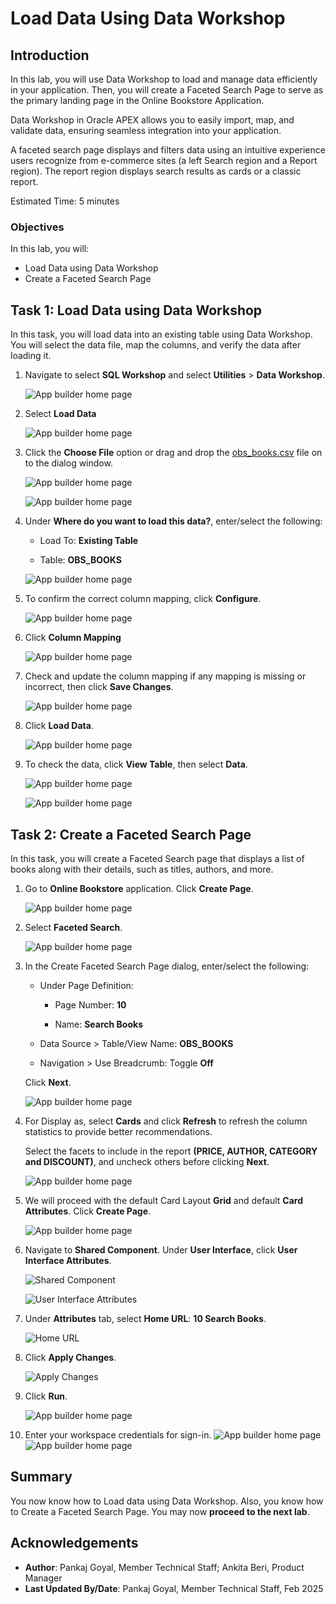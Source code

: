 # Load Data Using Data Workshop

## Introduction

In this lab, you will use Data Workshop to load and manage data efficiently in your application. Then, you will create a Faceted Search Page to serve as the primary landing page in the Online Bookstore Application.

Data Workshop in Oracle APEX allows you to easily import, map, and validate data, ensuring seamless integration into your application.

A faceted search page displays and filters data using an intuitive experience users recognize from e-commerce sites (a left Search region and a Report region). The report region displays search results as cards or a classic report.

Estimated Time: 5 minutes

### Objectives

In this lab, you will:

- Load Data using Data Workshop
- Create a Faceted Search Page

## Task 1: Load Data using Data Workshop

In this task, you will load data into an existing table using Data Workshop. You will select the data file, map the columns, and verify the data after loading it.

1. Navigate to select **SQL Workshop** and select **Utilities** > **Data Workshop**.

    ![App builder home page](images/2-1-1.png " ")

2. Select **Load Data**

    ![App builder home page](images/2-1-2.png " ")

3. Click the **Choose File** option or drag and drop the [obs\_books.csv](files/obs_books.csv) file on to the dialog window.

    ![App builder home page](images/2-1-3.1.png " ")

    ![App builder home page](images/2-1-3.2.png " ")

4. Under **Where do you want to load this data?**, enter/select the following:

    - Load To: **Existing Table**

    - Table: **OBS\_BOOKS**

    ![App builder home page](images/2-1-4.png " ")

5. To confirm the correct column mapping, click **Configure**.

    ![App builder home page](images/2-1-5.png " ")

6. Click **Column Mapping**

    ![App builder home page](images/2-1-6.png " ")

7. Check and update the column mapping if any mapping is missing or incorrect, then click **Save Changes**.

    ![App builder home page](images/2-1-7.png " ")

8. Click **Load Data**.

    ![App builder home page](images/2-1-8.png " ")

9. To check the data, click **View Table**, then select **Data**.

    ![App builder home page](images/2-1-9.1.png " ")

    ![App builder home page](images/2-1-9.2.png " ")

## Task 2: Create a Faceted Search Page

In this task, you will create a Faceted Search page that displays a list of books along with their details, such as titles, authors, and more.

1. Go to **Online Bookstore** application. Click **Create Page**.

   ![App builder home page](images/fs-create.png " ")

2. Select **Faceted Search**.

   ![App builder home page](images/fs.png " ")

3. In the Create Faceted Search Page dialog, enter/select the following:

    - Under Page Definition:

        - Page Number: **10**

        - Name: **Search Books**

    - Data Source > Table/View Name: **OBS_BOOKS**

    - Navigation > Use Breadcrumb: Toggle **Off**

    Click **Next**.

   ![App builder home page](images/fs-next.png " ")

4. For Display as, select **Cards** and click **Refresh** to refresh the column statistics to provide better recommendations.

    Select the facets to include in the report **(PRICE, AUTHOR, CATEGORY and DISCOUNT)**, and uncheck others before clicking **Next**.

    ![App builder home page](images/fs-cards.png " ")

5. We will proceed with the default Card Layout **Grid** and default **Card Attributes**. Click **Create Page**.

    ![App builder home page](images/fs-create-page.png " ")

6. Navigate to **Shared Component**. Under **User Interface**, click **User Interface Attributes**.

    ![Shared Component](images/nav-sc.png " ")

    ![User Interface Attributes](images/select-user-interface.png " ")

7. Under **Attributes** tab, select **Home URL**: **10 Search Books**.

    ![Home URL](images/select-home-url.png " ")

8. Click **Apply Changes**.

    ![Apply Changes](images/apply-changes.png " ")

9. Click **Run**.

    ![App builder home page](images/click-run.png " ")

10. Enter your workspace credentials for sign-in.
    ![App builder home page](images/sign-in.png " ")
    ![App builder home page](images/fs-view.png " ")

## Summary

You now know how to Load data using Data Workshop. Also, you know how to Create a Faceted Search Page. You may now **proceed to the next lab**.

## Acknowledgements

- **Author**: Pankaj Goyal, Member Technical Staff; Ankita Beri, Product Manager
- **Last Updated By/Date**: Pankaj Goyal, Member Technical Staff, Feb 2025
